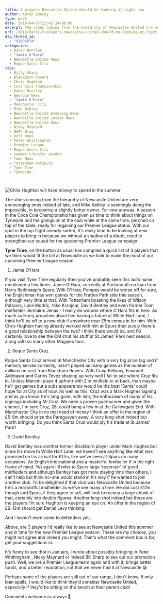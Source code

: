```yaml
---
title: 3 players Newcastle United should be looking at right now
author: Kevin Doocey
type: post
date: 2010-04-07T22:45:24+00:00
excerpt: The vibes coming from the hierarchy of Newcastle United are very encouraging ones indeed of late, and Mike Ashley is seemingly doing the possible, in becoming a slightly better owner. For now anyway. A season in the Coca Cola Championship has given us..
url: /2010/04/07/3-players-newcastle-united-should-be-looking-at-right-now/
dsq_thread_id:
  - "92806974"
categories:
  - David Bentley
  - "Jamie O'Hara"
  - Newcastle United News
  - Roque Santa Cruz
tags:
  - Billy Sharp
  - Blackburn Rovers
  - Chris Hughton
  - Coca Cola Championship
  - David Bentley
  - Geordie News
  - "Jamie O'Hara"
  - Manchester City
  - Mike Ashley
  - Newcastle United Breaking News
  - Newcastle United Latest News
  - Newcastle United News
  - Nicky Maynard
  - NUFC Blog
  - nufc news
  - Peter Whittingham
  - Premier League
  - Roque Santa Cruz
  - summer transfer window
  - Toon News
  - Tottenham Hotspurs
  - Tyne Time
  - Tyneside

---
```

![Chris Hughton will have money to spend in the summer](http://static.guim.co.uk/sys-images/Sport/Pix/pictures/2010/4/6/1270570811893/Chris-Hughton-001.jpg "Hughton - Will have money to spend come the summer to spend on new players")

The vibes coming from the hierarchy of Newcastle United are very encouraging ones indeed of late, and Mike Ashley is seemingly doing the impossible, in becoming a slightly better owner. For now anyway. A season in the Coca Cola Championship has given us time to think about things on Tyneside and the goings on at the club while at the same time, perched on top of the  table, ready for regaining our Premier League status. With our spot in the top flight already sorted, it's really time to be looking at new players to bring in because we without a shadow of a doubt, need to strengthen our squad for the upcoming Premier League campaign.

**Tyne Time**, on the button as usual has compiled a quick list of 3 players that we think would fit the bill at Newcastle as we look to make the most of our upcoming Premier League season.


1. Jamie O'Hara

If you visit Tyne Time regularly then you've probably seen this lad's name mentioned a few times. Jamie O'Hara, currently at Portsmouth on loan from Harry Redknapp's Spurs. With O'Hara, Pompey would be worse off for sure, the Englishman has won games for the Fratton Park side this season, although very little at that. With Tottenham boasting the likes of Wilson Palacios, Luka Modric, Niko Kranjcar, David Bentley and even former Toon midfielder Jermaine Jenas - I really do wonder where O'Hara fits in here. As much as Harry preaches about him having a future at White Hart Lane, I think he'll be off to a new club if anywhere near £5m comes in for him. With Chris Hughton having already worked with him at Spurs then surely there's a good relationship between the two? I think there would be, and I'd certainly love to see the CM strut his stuff at St.James' Park next season, along with so many other Magpies fans.

2. Roque Santa Cruz

Roque Santa Cruz arrived at Manchester City with a very big price tag and if memory serves correctly, hasn't played as many games as the number of millions he cost from Blackburn Rovers. With Craig Bellamy, Emanuel Adebayor and Carlos Tevez shaping up very well I fail to see where Cruz fits in. Unless Mancini plays 4 upfront with 2 in midfield or at back, than maybe he'll get games but a subs appearance would be the best 'Santa' could hope for at City as of now. As well as this, Cruz was a Mark Hughes signing and as you know, he's long gone, with him, the enthusiasm of many of his signings including Mr.Cruz. We need a proven goal-scorer and given the chance, I'm sure Cruz, 28, could bang a few in at the Gallowgate End. With Manchester City in no real need of money I think an offer in the region of £5-8m should prize the Paraguayan away. A very long-shot indeed but worth bringing. Do you think Santa Cruz would ply his trade at St.James' Park?

3. David Bentley

David Bentley was another former Blackburn player under Mark Hughes but since his move to White Hart Lane, we haven't see anything like what was promised on his arrival for £17m, like we've seen at Spurs on many occasions. An English international and a masterful footballer if in the right frame of mind. Yet again I'll refer to Spurs large 'reservoir' of good midfielders and although Bentley has got more playing time than others, I can't help but think no-one would stand in his way if he wanted to join another club. I'd be delighted if that club was Newcastle United because he's a real skillful midfielder as we've see many a time. He did cost £17m though and Spurs, if they agree to sell, will look to recoup a large chunk of that, certainly into double figures. Another long-shot indeed but these are the players I'm sure Hughton is keeping an eye on. An offer in the region of £9-12m should get Daniel Levy thinking.

And I haven't even come to defenders yet..

Above, are 3 players I'd really like to see at Newcastle United this summer and in time for the new Premier League season. These are my choices, you might not agree and indeed you might. That's what the comment box is for, get your suggestions in.

It's funny to see that in January, I wrote about possibly bringing in Peter Whittingham , Nicky Maynard or indeed Bill Sharp to see out our promotion push. Well, we are a Premier League team again and with it, brings better funds, and a better reputation, not that we never had it at Newcastle 😀

Perhaps some of the players are still out of our range, I don't know. If only loan spells, I would like to think they'd consider Newcastle United, especially if they'd be sitting on the bench at their parent club!

Comments welcome as always 🙂
